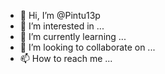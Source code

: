 - 👋 Hi, I’m @Pintu13p
- 👀 I’m interested in ...
- 🌱 I’m currently learning ...
- 💞️ I’m looking to collaborate on ...
- 📫 How to reach me ...

<!---
Pintu13p/Pintu13p is a ✨ special ✨ repository because its `README.md` (this file) appears on your GitHub profile.
You can click the Preview link to take a look at your changes.
--->
